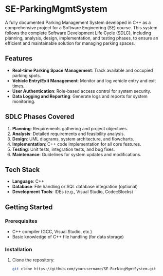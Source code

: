 # SE-ParkingMgmtSystem

A fully documented Parking Management System developed in C++ as a comprehensive project for a Software Engineering (SE) course. This system follows the complete Software Development Life Cycle (SDLC), including planning, analysis, design, implementation, and testing phases, to ensure an efficient and maintainable solution for managing parking spaces.

## Features

- **Real-time Parking Space Management**: Track available and occupied parking spots.
- **Vehicle Entry/Exit Management**: Monitor and log vehicle entry and exit times.
- **User Authentication**: Role-based access control for system security.
- **Data Logging and Reporting**: Generate logs and reports for system monitoring.

## SDLC Phases Covered

1. **Planning**: Requirements gathering and project objectives.
2. **Analysis**: Detailed requirements and feasibility analysis.
3. **Design**: UML diagrams, system architecture, and flowcharts.
4. **Implementation**: C++ code implementation for all core features.
5. **Testing**: Unit tests, integration tests, and bug fixes.
6. **Maintenance**: Guidelines for system updates and modifications.

## Tech Stack

- **Language**: C++
- **Database**: File handling or SQL database integration (optional)
- **Development Tools**: IDEs (e.g., Visual Studio, Code::Blocks)

## Getting Started

### Prerequisites

- C++ compiler (GCC, Visual Studio, etc.)
- Basic knowledge of C++ file handling (for data storage)

### Installation

1. Clone the repository:
   ```bash
   git clone https://github.com/yourusername/SE-ParkingMgmtSystem.git
